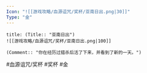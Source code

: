 ```yaml
---
Icon: "![[游戏攻略/血源诅咒/奖杯/亚南日出.png|30]]"
Type: "金"
---
```

```ad-common-gold-trophy
title: (Title:: "亚南日出")
![[游戏攻略/血源诅咒/奖杯/亚南日出.png|100]]

(Comment:: "你在经历过猎杀后活了下来，并看到了新的一天。")
```

#血源诅咒/奖杯 #奖杯 #金

